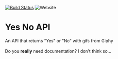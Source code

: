 [![Build Status](https://travis-ci.com/Funtext/yes-no-api.svg?branch=master)](https://travis-ci.com/Funtext/yes-no-api) ![Website](https://img.shields.io/website?down_color=red&down_message=offline&label=api%20status&up_color=green&up_message=online&url=https%3A%2F%2Fyesnogifapi.herokuapp.com%2F)
# Yes No API
An API that returns "Yes" or "No" with gifs from Giphy<br><br>Do you <strong>really</strong> need documentation? I don't think so...
